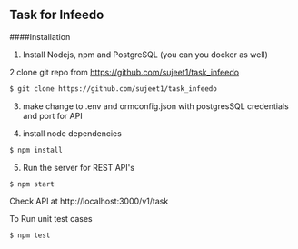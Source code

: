 ## Task for Infeedo

####Installation

1. Install Nodejs, npm and PostgreSQL (you can you docker as well)

2  clone git repo from https://github.com/sujeet1/task_infeedo

```bash
$ git clone https://github.com/sujeet1/task_infeedo
```

3. make change to .env and ormconfig.json with postgresSQL credentials and port for API

4. install node dependencies 
```bash
$ npm install 
```

5. Run the server for REST API's
```bash
$ npm start
```
Check API at http://localhost:3000/v1/task



To Run unit test cases
```bash
$ npm test
```